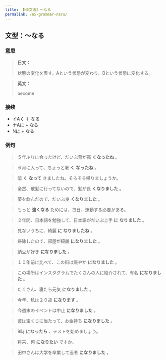 ```yaml
---
title: 【N5文法】〜なる
permalink: /n5-grammar-naru/
---
```


## 文型：〜なる

### 意思

> **日文：**
> 
> 状態の変化を表す。Aという状態が変わり、Bという状態に変化する。


> **英文：**
> 
> become


### 接续

- イAく ＋ なる
- ナAに + なる
- Nに + なる

### 例句

> ５年ぶりに会ったけど、だいぶ背が高 **くなったね** 。

> ６月に入って、ちょっと暑 **く** **なったね** 。

> 暗 **く** **なって** きましたね。そろそろ帰りましょうか。

> 全然、散髪に行ってないので、髪が長 **くなりました** 。

> 薬を飲んだので、だいぶ良 **くなりました** 。

> もっと **強くなる** ためには、毎日、運動する必要がある。

> ２年間、日本語を勉強して、日本語がだいぶ上手 **に** **なりました** 。

> 見ないうちに、綺麗 **に** **なりましたね** 。

> 掃除したので、部屋が綺麗 **になりました** 。

> 納豆が好き **になりました** 。

> １０年前に比べて、この街は賑やか **になりました** 。

> この場所はインスタグラムでたくさんの人に紹介されて、有名 **になりました** 。

> たくさん、寝たら元気 **になりました** 。

> 今年、私は２０歳 **になります** 。

> 今週末のイベントは中止 **になりました** 。

> 彼は宝くじに当たって、お金持ち **になりました** 。

> 9時 **になったら** 、テストを始めましょう。

> 将来、何 **になりたい** ですか。

> 田中さんは大学を卒業して医者 **になりました** 。
